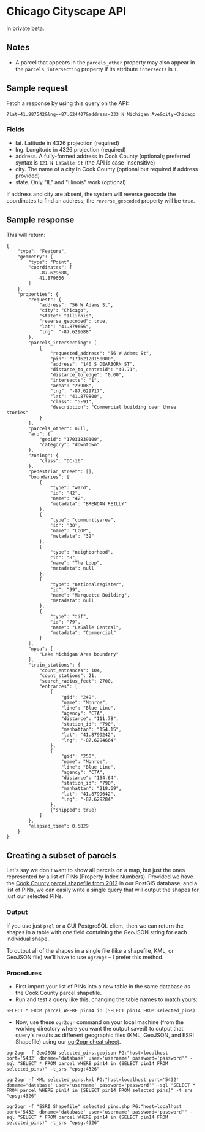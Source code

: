 # Chicago Cityscape API

In private beta. 

## Notes

* A parcel that appears in the ````parcels_other```` property may also appear in the ````parcels_intersecting```` property if its attribute ````intersects```` is ````1````.

## Sample request

Fetch a response by using this query on the API:
````
?lat=41.887542&lng=-87.624407&address=333 N Michigan Ave&city=Chicago
````

### Fields
* lat. Latitude in 4326 projection (required)
* lng. Longitude in 4326 projection (required)
* address. A fully-formed address in Cook County (optional); preferred syntax is ````121 N LaSalle St```` (the API is case-insensitive)
* city. The name of a city in Cook County (optional but required if address provided)
* state. Only "IL" and "Illinois" work (optional)

If address and city are absent, the system will reverse geocode the coordinates to find an address; the ````reverse_geocoded```` property will be ````true````.

## Sample response
This will return:

````
{
    "type": "Feature",
    "geometry": {
        "type": "Point",
        "coordinates": [
            -87.629688,
            41.879666
        ]
    },
    "properties": {
        "request": {
            "address": "56 W Adams St",
            "city": "Chicago",
            "state": "Illinois",
            "reverse_geocoded": true,
            "lat": "41.879666",
            "lng": "-87.629688"
        },
        "parcels_intersecting": [
            {
                "requested_address": "56 W Adams St",
                "pin": "17162120150000",
                "address": "140 S DEARBORN ST",
                "distance_to_centroid": "49.71",
                "distance_to_edge": "0.00",
                "intersects": "1",
                "area": "23908",
                "lng": "-87.629717",
                "lat": "41.879800",
                "class": "5-91",
                "description": "Commercial building over three stories"
            }
        ],
        "parcels_other": null,
        "aro": {
            "geoid": "17031839100",
            "category": "downtown"
        },
        "zoning": {
            "class": "DC-16"
        },
        "pedestrian_street": [],
        "boundaries": [
            {
                "type": "ward",
                "id": "42",
                "name": "42",
                "metadata": "BRENDAN REILLY"
            },
            {
                "type": "communityarea",
                "id": "38",
                "name": "LOOP",
                "metadata": "32"
            },
            {
                "type": "neighborhood",
                "id": "8",
                "name": "The Loop",
                "metadata": null
            },
            {
                "type": "nationalregister",
                "id": "99",
                "name": "Marquette Building",
                "metadata": null
            },
            {
                "type": "tif",
                "id": "79",
                "name": "LaSalle Central",
                "metadata": "Commercial"
            }
        ],
        "mpea": [
            "Lake Michigan Area boundary"
        ],
        "train_stations": {
            "count_entrances": 104,
            "count_stations": 21,
            "search_radius_feet": 2700,
            "entrances": [
                {
                    "gid": "249",
                    "name": "Monroe",
                    "line": "Blue Line",
                    "agency": "CTA",
                    "distance": "111.78",
                    "station_id": "790",
                    "manhattan": "154.15",
                    "lat": "41.8799242",
                    "lng": "-87.6294664"
                },
                {
                    "gid": "250",
                    "name": "Monroe",
                    "line": "Blue Line",
                    "agency": "CTA",
                    "distance": "154.64",
                    "station_id": "790",
                    "manhattan": "218.69",
                    "lat": "41.8799642",
                    "lng": "-87.629284"
                },
                {"snipped": true}
            ]
        },
        "elapsed_time": 0.5829
    }
}
````

## Creating a subset of parcels

Let's say we don't want to show all parcels on a map, but just the ones represented by a list of PINs (Property Index Numbers). Provided we have the [Cook County parcel shapefile from 2012](https://datacatalog.cookcountyil.gov/GIS-Maps/ccgisdata-Parcel-2012/e62c-6rz8) in our PostGIS database, and a list of PINs, we can easily write a single query that will output the shapes for just our selected PINs.

### Output
If you use just ````psql```` or a GUI PostgreSQL client, then we can return the shapes in a table with one field containing the GeoJSON string for each individual shape. 

To output all of the shapes in a single file (like a shapefile, KML, or GeoJSON file) we'll have to use ````ogr2ogr```` – I prefer this method. 

### Procedures
* First import your list of PINs into a new table in the same database as the Cook County parcel shapefile. 
* Run and test a query like this, changing the table names to match yours: 
````
SELECT * FROM parcel WHERE pin14 in (SELECT pin14 FROM selected_pins)
````
* Now, use these ````ogr2ogr```` command on your local machine (from the working directory where you want the output saved) to output that query's results as different geographic files (KML, GeoJSON, and ESRI Shapefile) using our [ogr2ogr cheat sheet](https://github.com/chicagocityscape/tod-data). 
````
ogr2ogr -f GeoJSON selected_pins.geojson PG:"host=localhost port='5432' dbname='database' user='username' password='password'" -sql "SELECT * FROM parcel WHERE pin14 in (SELECT pin14 FROM selected_pins)" -t_srs "epsg:4326"

ogr2ogr -f KML selected_pins.kml PG:"host=localhost port='5432' dbname='database' user='username' password='password'" -sql "SELECT * FROM parcel WHERE pin14 in (SELECT pin14 FROM selected_pins)" -t_srs "epsg:4326"

ogr2ogr -f "ESRI Shapefile" selected_pins.shp PG:"host=localhost port='5432' dbname='database' user='username' password='password'" -sql "SELECT * FROM parcel WHERE pin14 in (SELECT pin14 FROM selected_pins)" -t_srs "epsg:4326"
````
